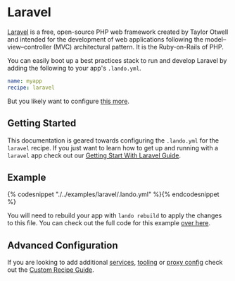 Laravel
=======

[Laravel](https://laravel.com/) is a free, open-source PHP web framework created by Taylor Otwell and intended for the development of web applications following the model–view–controller (MVC) architectural pattern. It is the Ruby-on-Rails of PHP.

You can easily boot up a best practices stack to run and develop Laravel by adding the following to your app's `.lando.yml`.

```yml
name: myapp
recipe: laravel
```

But you likely want to configure [this more](#example).

Getting Started
---------------

This documentation is geared towards configuring the `.lando.yml` for the `laravel` recipe. If you just want to learn how to get up and running with a `laravel` app check out our [Getting Start With Laravel Guide](./../tutorials/laravel.md).

Example
-------

{% codesnippet "./../examples/laravel/.lando.yml" %}{% endcodesnippet %}

You will need to rebuild your app with `lando rebuild` to apply the changes to this file. You can check out the full code for this example [over here](https://github.com/kalabox/lando/tree/master/examples/laravel).

Advanced Configuration
----------------------

If you are looking to add additional [services](./../config/services.md), [tooling](./../config/tooling.md) or [proxy config](./../config/proxy.md) check out the [Custom Recipe Guide](./../tutorials/custom.md).
